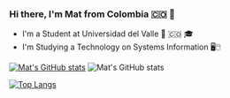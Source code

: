 <!--### Hi there 👋 -->

<!--
**mrHann69/mrHann69** is a ✨ _special_ ✨ repository because its `README.md` (this file) appears on your GitHub profile.

Here are some ideas to get you started:

- 🔭 I’m currently working on ...
- 🌱 I’m currently learning ...
- 👯 I’m looking to collaborate on ...
- 🤔 I’m looking for help with ...
- 💬 Ask me about ...
- 📫 How to reach me: ...
- 😄 Pronouns: ...
- ⚡ Fun fact: ...
-->

### Hi there, I'm Mat from Colombia 🇨🇴 👋 
* I'm a Student at Universidad del Valle 🔭 🇨🇴 🎓
* I'm Studying a Technology on Systems Information 🖥️🖱️

[![Mat's GitHub stats](https://github-readme-stats.vercel.app/api?username=mrhann69)](https://github.com/anuraghazra/github-readme-stats)
![Mat's GitHub stats](https://github-readme-stats.vercel.app/api?username=mrhann69&show_icons=true&theme=radical)


[![Top Langs](https://github-readme-stats.vercel.app/api/top-langs/?username=MrHann69&layout=compact&hide_border=true)](https://github.com/anuraghazra/github-readme-stats)
